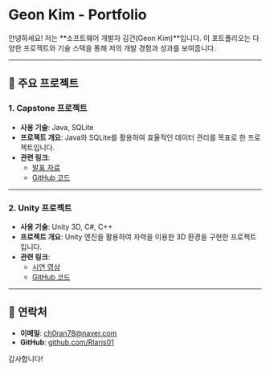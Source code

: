 # Geon Kim - Portfolio

안녕하세요! 저는 **소프트웨어 개발자 김건(Geon Kim)**입니다.
이 포트폴리오는 다양한 프로젝트와 기술 스택을 통해 저의 개발 경험과 성과를 보여줍니다.

---

## 📂 주요 프로젝트

### 1. Capstone 프로젝트

- **사용 기술**: Java, SQLite
- **프로젝트 개요**: Java와 SQLite를 활용하여 효율적인 데이터 관리를 목표로 한 프로젝트입니다.
- **관련 링크**:
  - [발표 자료](https://docs.google.com/presentation/d/1G-2c29G0u4GUoyQaJVCSL8_lMhCTCuqOq7Gk3u_7kFc/edit?usp=sharing)
  - [GitHub 코드](https://github.com/Rlarjs01/Capstone2024)

---

### 2. Unity 프로젝트

- **사용 기술**: Unity 3D, C#, C++
- **프로젝트 개요**: Unity 엔진을 활용하여 자력을 이용한 3D 환경을 구현한 프로젝트입니다.
- **관련 링크**:
  - [시연 영상](https://www.youtube.com/watch?v=CEXjVT-oWLc&ab_channel=Chira)
  - [GitHub 코드](https://github.com/Rlarjs01/magnet)

---

## 📧 연락처

- **이메일**: [ch0ran78@naver.com](mailto:ch0ran78@naver.com)
- **GitHub**: [github.com/Rlarjs01](https://github.com/Rlarjs01)

감사합니다!

